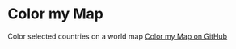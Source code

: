 Color my Map
============

Color selected countries on a world map 
[Color my Map on GitHub](https://github.com/freayd/color-my-map)

